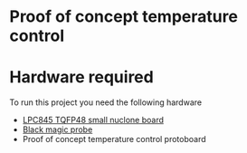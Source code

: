 # Proof of concept temperature control
# Hardware required
To run this project you need the following hardware
* [LPC845 TQFP48 small nuclone board](https://github.com/Squantor/squantorDevelBoards/tree/master/electronics/nuclone_LPC845M301BD48_small)
* [Black magic probe](https://github.com/blackmagic-debug/blackmagic)
* Proof of concept temperature control protoboard
